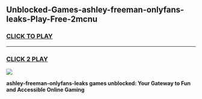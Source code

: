 
## Unblocked-Games-ashley-freeman-onlyfans-leaks-Play-Free-2mcnu
<h3>
<a href="https://premium76.site?title=ashley-freeman-onlyfans-leaks&ref=18A">CLICK TO PLAY</a></h3>
<hr>

<h3>
<a href="https://premium76.site?title=ashley-freeman-onlyfans-leaks&ref=18A">CLICK 2 PLAY</a>
  
</h3>

<a href="https://premium76.site?title=ashley-freeman-onlyfans-leaks&ref=18A"><img src="https://clearcache.store/games.png"></a>


**ashley-freeman-onlyfans-leaks games unblocked: Your Gateway to Fun and Accessible Online Gaming**
